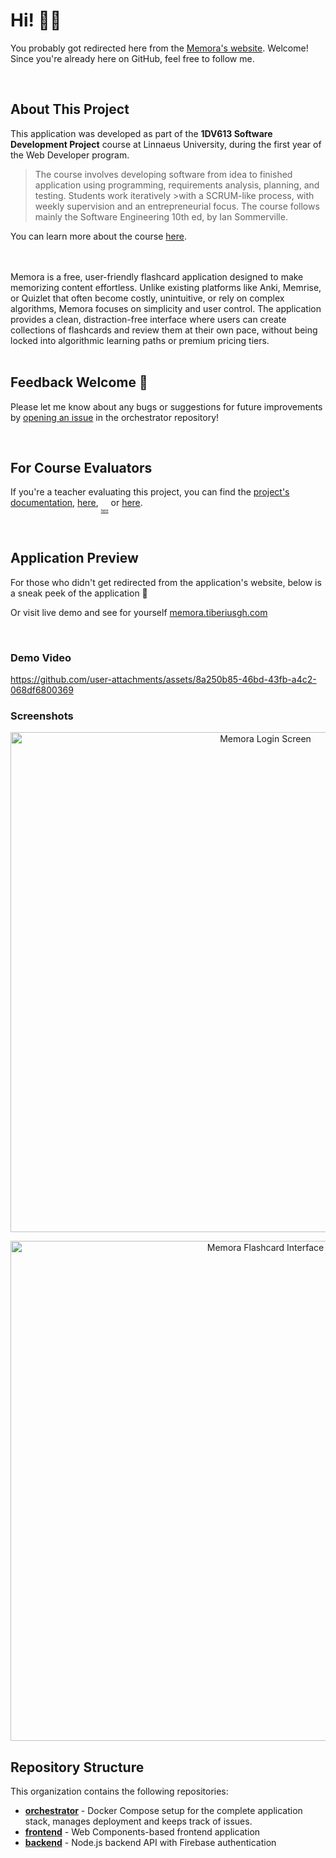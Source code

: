 # Hi! 👋🏼

You probably got redirected here from the [Memora's website](https://memora.tiberiusgh.com). Welcome! Since you're already here on GitHub, feel free to follow me.  

<br/>

## About This Project

This application was developed as part of the **1DV613 Software Development Project** course at Linnaeus University, during the first year of the Web Developer program.

>The course involves developing software from idea to finished application using programming, requirements analysis, planning, and testing. Students work iteratively >with a SCRUM-like process, with weekly supervision and an entrepreneurial focus. The course follows mainly the Software Engineering 10th ed, by Ian Sommerville.  

You can learn more about the course [here](https://coursepress.lnu.se/kurser/mjukvaruutvecklingsprojekt/).  
<br/>

<br/>
Memora is a free, user-friendly flashcard application designed to make memorizing content effortless. Unlike existing platforms like Anki, Memrise, or Quizlet that often become costly, unintuitive, or rely on complex algorithms, Memora focuses on simplicity and user control. The application provides a clean, distraction-free interface where users can create collections of flashcards and review them at their own pace, without being locked into algorithmic learning paths or premium pricing tiers.  

  
<br/>  
<br/>

## Feedback Welcome 💬

Please let me know about any bugs or suggestions for future improvements by [opening an issue](https://github.com/Memora-Tiberiusgh/orchestrator/issues) in the orchestrator repository!

<br/>

## For Course Evaluators

If you're a teacher evaluating this project, you can find the [project's documentation](#for-course-evaluators), [here](#for-course-evaluators), <sub><sub><sub><sub><sup>[here](#for-course-evaluators)</sup></sub></sub></sub></sub> or [here](https://gitlab.lnu.se/groups/1dv613/student/tg222hh/memora/-/wikis/home).

<br/>


## Application Preview

For those who didn't get redirected from the application's website, below is a sneak peek of the application 👀

Or visit live demo and see for yourself [memora.tiberiusgh.com](https://memora.tiberiusgh.com)

<br/>


### Demo Video
https://github.com/user-attachments/assets/8a250b85-46bd-43fb-a4c2-068df6800369

### Screenshots

<p align="center">
  <img src="https://github.com/user-attachments/assets/a8769153-0682-4258-aa75-4eace390c58f" alt="Memora Login Screen" width="800"/>
</p>

<p align="center">
  <img src="https://github.com/user-attachments/assets/e35416ab-8b77-498d-9ee4-8b748e0f687c" alt="Memora Flashcard Interface" width="800"/>
</p>

## Repository Structure

This organization contains the following repositories:  

- **[orchestrator](https://github.com/Memora-Tiberiusgh/orchestrator)** - Docker Compose setup for the complete application stack, manages deployment and keeps track of issues.
- **[frontend](https://github.com/Memora-Tiberiusgh/frontend)** - Web Components-based frontend application
- **[backend](https://github.com/Memora-Tiberiusgh/backend)** - Node.js backend API with Firebase authentication
